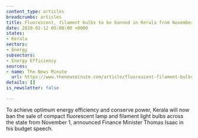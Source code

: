 ```yaml
---
content_type: articles
breadcrumbs: articles
title: Fluorescent, filament bulbs to be banned in Kerala from November 2020
date: 2020-02-12 05:00:00 +0000
states:
- Kerala
sectors:
- Energy
subsectors:
- Energy Efficiency
sources:
- name: The News Minute
  url: https://www.thenewsminute.com/article/fluorescent-filament-bulbs-be-banned-kerala-november-2020-117721
details: []
is_newsletter: false

---
```

To achieve optimum energy efficiency and conserve power, Kerala will now ban the sale of compact fluorescent lamp and filament light bulbs across the state from November 1, announced Finance Minister Thomas Isaac in his budget speech.
